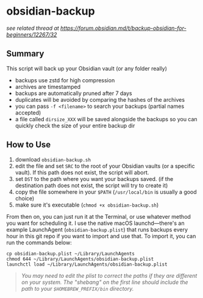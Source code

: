 # obsidian-backup

_see related thread at https://forum.obsidian.md/t/backup-obsidian-for-beginners/12267/32_

## Summary

This script will back up your Obsidian vault (or any folder really)
 - backups use zstd for high compression
 - archives are timestamped 
 - backups are automatically pruned after 7 days
 - duplicates will be avoided by comparing the hashes of the archives
 - you can pass `-f <filename>` to search your backups (partial names accepted)
 - a file called `dirsize_XXX` will be saved alongside the backups so you can quickly check the size of your entire backup dir

## How to Use

1. download `obsidian-backup.sh`
2. edit the file and set `SRC` to the root of your Obsidian vaults (or a specific vault). If this path does not exist, the script will abort.
3. set `DST` to the path where you want your backups saved. (if the destination path does not exist, the script will try to create it)
4. copy the file somewhere in your `$PATH` (`/usr/local/bin` is usually a good choice)
5. make sure it's executable (`chmod +x obsidian-backup.sh`)

From then on, you can just run it at the Terminal, or use whatever method you want for scheduling it. I use the native macOS launchd—there's an example LaunchAgent (`obsidian-backup.plist`) that runs backups every hour in this git repo if you want to import and use that. To import it, you can run the commands below:

```shell
cp obsidian-backup.plist ~/Library/LaunchAgents
chmod 644 ~/Library/LaunchAgents/obsidian-backup.plist
launchctl load ~/Library/LaunchAgents/obsidian-backup.plist
```

> _You may need to edit the plist to correct the paths if they are different on your system. The "shebang" on the first line should include the path to your `$HOMEBREW_PREFIX/bin` directory._
